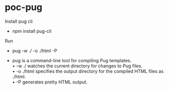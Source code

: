 # poc-pug
Install pug cli

- npm install pug-cli


Run

- pug -w ./ -o ./html -P

- pug is a command-line tool for compiling Pug templates.                                                             
    • -w ./ watches the current directory for changes to Pug files.                                                     
    • -o ./html specifies the output directory for the compiled HTML files as ./html.                                   
    • -P generates pretty HTML output.  